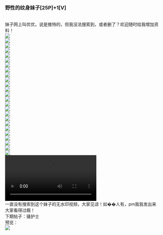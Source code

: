 <h3>野性的纹身妹子[25P]+1[V]</h3><br><div ><span class="f18">妹子网上叫优优，说是推特的，但我没法搜索到，或者删了？欢迎随时给我增加资料！<br /><img src='https://66img.cc/images/2023/10/12/Fn9-EjIagAEItcBc99b1730e0befebc.jpg'><br /><img src='https://66img.cc/images/2023/10/12/Fn9-ElFaYAMRxIgcc0d91b290c64ef7.jpg'><br /><img src='https://66img.cc/images/2023/10/12/Fn47bdmXgAEcfpZc7ed99a89aba803f.jpg'><br /><img src='https://66img.cc/images/2023/10/12/Fn48LrHXEAAt5G4f0cd6466d1bf1778.jpg'><br /><img src='https://66img.cc/images/2023/10/12/FoCxaTwaQAE9QYU2dc743f7b5bb01a9.jpg'><br /><img src='https://66img.cc/images/2023/10/12/FoSV8ucXgAEqVJ72a06b38feaf31c27.jpg'><br /><img src='https://66img.cc/images/2023/10/12/Fovvl4MaYAATvhw4cc695f658a2740d.jpg'><br /><img src='https://66img.cc/images/2023/10/12/FoX87l9agAA9XzU7fec1e9e70b16f04.jpg'><br /><img src='https://66img.cc/images/2023/10/12/FoX87m8aEAArpD05333db9eca090a7c.jpg'><br /><img src='https://66img.cc/images/2023/10/12/FpAhPPpaQAEG9DNc3aa39e79e280ad4.jpg'><br /><img src='https://66img.cc/images/2023/10/12/FpvIZEjaEAA6mN_8bed3eba90d2b2a8.jpg'><br /><img src='https://66img.cc/images/2023/10/12/FpvLGf_acAEjyDU47209572f8afce92.jpg'><br /><img src='https://66img.cc/images/2023/10/12/Fq8PvMYakAc-pe892588cd7d0d2e21a.jpg'><br /><img src='https://66img.cc/images/2023/10/12/Fq8PvZtaQAAE57s727d37e2792d64ee.jpg'><br /><img src='https://66img.cc/images/2023/10/12/FqI-pPIaEAAQVAB27fbb5031dc3ad25.jpg'><br /><img src='https://66img.cc/images/2023/10/12/Fn9vtP5WQAAw0Jd0224ac19d1e2a83.jpg'><br /><img src='https://66img.cc/images/2023/10/12/FqJZEfmaYAARTPnff9e0ae3db798e65.jpg'><br /><img src='https://66img.cc/images/2023/10/12/FsJ-1-RagAMZ4J839e7630b25280355.jpg'><br /><img src='https://66img.cc/images/2023/10/12/FsJ-1-VaAAg_x3Y52ebbffde67c7557.jpg'><br /><img src='https://66img.cc/images/2023/10/12/FsJKO3-aUAEtrDT132ecacf8ea88897.jpg'><br /><img src='https://66img.cc/images/2023/10/12/-2af365ccb0e53d6d0.jpg'><br /><img src='https://66img.cc/images/2023/10/12/-72bfb2a803d91005d.jpg'><br /><img src='https://66img.cc/images/2023/10/12/-130212f070185d532b.jpg'><br /><img src='https://66img.cc/images/2023/10/12/-16441d1228274439bf.jpg'><br /><img src='https://66img.cc/images/2023/10/12/photo_2023-09-02_08-47-05b5a33dcb91d71f81.jpg'><br /><video src='https://pomf2.lain.la/f/0et50qc2.mp4' controls='controls' style='height: px;width: px;max-width:100%' loop='true' >您的浏览器不支持 video 标签。</video><br />一直没有搜索到这个妹子的无水印视频，大家见谅！如��人有，pm我我发出来大家看得过瘾！<br />下期帖子：骚护士<br />预览：</span><br /><img src='https://66img.cc/images/2023/10/12/590b7a453874a17e72.jpg'>
        </div><br>
